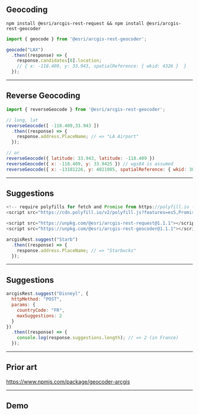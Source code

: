 <!-- .slide: data-background="img/bg-7.png" -->

## Geocoding

```
npm install @esri/arcgis-rest-request && npm install @esri/arcgis-rest-geocoder
```
```js
import { geocode } from '@esri/arcgis-rest-geocoder';

geocode("LAX")
  .then((response) => {
    response.candidates[0].location;
    // { x: -118.409, y: 33.943, spatialReference: { wkid: 4326 }  }
  });
```

---

<!-- .slide: data-background="img/bg-7.png" -->

## Reverse Geocoding

```js
import { reverseGeocode } from '@esri/arcgis-rest-geocoder';

// long, lat
reverseGeocode([ -118.409,33.943 ])
  .then((response) => {
    response.address.PlaceName; // => "LA Airport"
  });

// or
reverseGeocode({ latitude: 33.943, latitude: -118.409 })
reverseGeocode({ x: -118.409, y: 33.9425 }) // wgs84 is assumed
reverseGeocode({ x: -13181226, y: 4021085, spatialReference: { wkid: 3857 })
```

---

<!-- .slide: data-background="img/bg-8.png" -->

## Suggestions

```js
<!-- require polyfills for fetch and Promise from https://polyfill.io -->
<script src="https://cdn.polyfill.io/v2/polyfill.js?features=es5,Promise,fetch"></script>

<script src="https://unpkg.com/@esri/arcgis-rest-request@1.1.1"></script>
<script src="https://unpkg.com/@esri/arcgis-rest-geocoder@1.1.1"></script>

arcgisRest.suggest("Starb")
  .then((response) => {
    response.address.PlaceName; // => "Starbucks"
  });

```

---

<!-- .slide: data-background="img/bg-9.png" -->

## Suggestions

```js
arcgisRest.suggest("Disneyl", {
  httpMethod: "POST",
  params: {
    countryCode: "FR",
    maxSuggestions: 2
  }
})
  .then((response) => {
    console.log(response.suggestions.length); // => 2 (in France)
  });
```

---

<!-- .slide: data-background="img/bg-2.png" -->

## Prior art

https://www.npmjs.com/package/geocoder-arcgis

---

<!-- .slide: data-background="img/bg-3.png" -->

## Demo